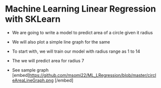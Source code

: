 # Machine Learning Linear Regression with SKLearn 

* We are going to write a model to predict area of a circle given it radius
* We will also plot a simple line graph for the same
* To start with, we will train our model with radius range as 1 to 14
* The we will predict area for radius 7

* See sample graph
[embed]https://github.com/msomi22/ML_LRegression/blob/master/circleAreaLineGraph.png [/embed] 

